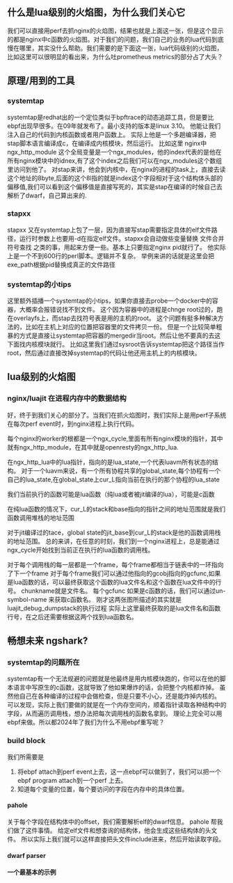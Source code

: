 ## 什么是lua级别的火焰图，为什么我们关心它
我们可以直接用perf去抓nginx的火焰图，结果也就是上面这一张，但是这个显示的都是nginx中c函数的火焰图。对于我们的问题，我们自己的业务的lua代码到底慢在哪里，其实没什么帮助。我们需要的是下面这一张，lua代码级别的火焰图，比如这里可以很明显的看出来，为什么吐prometheus metrics的部分占了大头？
## 原理/用到的工具
### systemtap
systemtap是redhat出的一个定位类似于bpftrace的动态追踪工具，但是要比ebpf出现早很多。在09年就发布了。最小支持的版本是linux 3.10。
他能让我们注入自己的代码到内核函数或者用户函数上。
实际上他是一个多趟编译器，把stap脚本语言编译成c，在编译成内核模块，然后运行。
比如这里 nginx中ngx_http_module 这个全局变量是一个ngx_modules，他的index代表的是他在所有nginx模块中的idnex,有了这个index之后我们可以在ngx_modules这个数组里访问到他了。
对stap来讲，他会到内核中，在nginx的进程的task上，直接去读这个地址的8byte,后面的这个8l指的就是index这个字段相对于这个结构体头部的偏移值,我们可以看到这个偏移值是直接写死的，其实是stap在编译的时候自己去解析了dwarf，自己算出来的.
### stapxx
stapxx 又在systemtap上包了一层，因为直接写stap需要指定具体的elf文件路径，运行时参数上也要用-d在指定elf文件。stapxx会自动做些变量替换 文件合并 符号查找 之类的事，用起来方便一些。基本上只要指定nginx pid就行了。
他实际上是一个不到600行的perl脚本。逻辑并不复杂。
举例来讲的话就是这里会把exe_path根据pid替换成真正的文件路径
### systemtap的小tips
这里额外插播一个systemtap的小tips，如果你直接去probe一个docker中的容器，大概率会报错说找不到文件。
这个因为容器中的进程是chnge root过的，跑在overlayfs上，而stap去找符号表是用的主机的root。
这个问题有挺多种解决方法的，比如在主机上对应的位置把容器里的文件拷贝一份。
但是一个比较简单粗暴的方式是直接让systemtap把容器的mergedir当root。然后让他不要真的去这下面找内核模块就行。
比如这里我们通过sysroot告诉systemtap把这个路径当作root，然后通过直接改掉systemtap的代码让他还用主机上的内核模块。

## lua级别的火焰图
### nginx/luajit 在进程内存中的数据结构
好，终于到我们关心的部分了。当我们在抓火焰图时，我们实际上是用perf子系统在每次perf event时，到nginx进程上执行代码。

每个nginx的worker的根都是一个ngx_cycle,里面有所有nginx模块的指针，其中就有ngx_http_module，在其中就是openresty的ngx_http_lua.

在ngx_http_lua中的lua指针，指向的是lua_state,一个代表luavm所有状态的结构。
对于一个luavm来说，有一个所有协程共享的global_state,每个协程有一个自己的lua_state,在global_state上cur_L指向当前在执行的那个协程的lua_state

我们当前执行的函数可能是lua函数（纯lua或者被jit编译的lua），可能是c函数

在纯lua函数的情况下，cur_L的stack和base指向的指针之间的地址范围就是我们函数调用堆栈的地址范围

对于jit编译过的tace，global state的jit_base到cur_L的stack是他的函数调用栈的地址范围。
总的来讲，在任意的时刻，我们到一个nginx进程上，总是能通过ngx_cycle开始找到当前正在执行的lua函数的调用栈。

对于每个调用栈的每一层都是一个frame，每个frame都相当于链表中的一环指向了下一个frame
对于每个frame我们可以通过他指向的gcobj指向的gcfunc,如果是lua函数的话，可以最终获取这个函数的lua文件名和这个函数在lua文件中的行号。
chunkname就是文件名。
每个gcfunc 如果是c函数的话，我们可以通过un-symbol-name 来获取c函数名。
刚才这两张图所描述的其实就是luajit_debug_dumpstack的执行过程
实际上这里最终获取的是lua文件名和函数行号，在之后还需要根据这两个找到lua函数名。
## 畅想未来 ngshark?
### systemtap的问题所在
systemtap有一个无法规避的问题就是他最终是用内核模块跑的，你可以在他的脚本语言中写原生的c函数，这就导致了他如果爆炸的话，会把整个内核都炸掉。
虽然他自己在各种编译的过程中会做检查，但是只要不小心，还是能炸掉内核的。
可以发现，实际上我们要做的就是在一个内存空间内，顺着指针读取各种结构中的字段，从而遍历调用栈，想办法把每次调用栈的函数名拿到。
理论上完全可以用ebpf来做。所以都2024年了我们为什么不用ebpf重写呢？
### build block 
我们所需要是
1. 将ebpf attach到perf event上去，这一点ebpf可以做到了，我们可以把一个ebpf program attach到一个perf 上去。
2. 知道每个变量的位置，每个要访问的字段在内存中的具体位置。
#### pahole
关于每个字段在结构体中的offset，我们需要解析elf的dwarf信息。
pahole 帮我们做了这件事情。
给定elf文件和想查询的结构体，他会生成这些结构体的头文件。
所以实际上我们就可以这样直接把头文件include进来，然后开始读取字段。
#### dwarf parser
#### 一个最基本的示例
